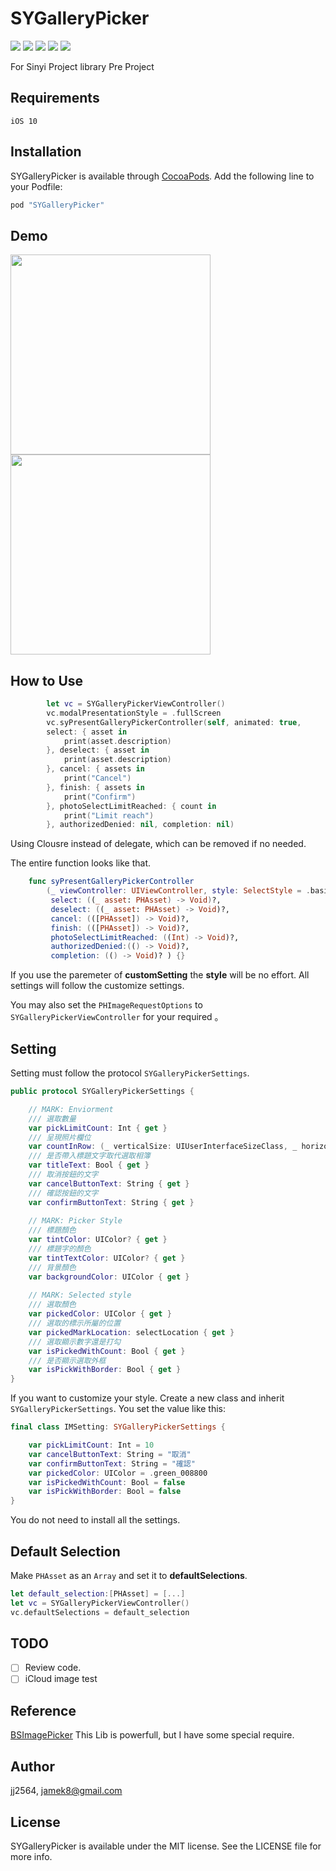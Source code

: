 # SYGalleryPicker

<p align="left">
<a><img src="https://img.shields.io/badge/language-swift-orange.svg"></a>
<a href="https://travis-ci.org/jj2564/SYGalleryPicker"><img src="https://img.shields.io/travis/jj2564/SYGalleryPicker.svg?style=flat"></a>
<a href="https://cocoapods.org/pods/SYGalleryPicker"><img src="https://img.shields.io/cocoapods/v/SYGalleryPicker.svg?style=flat"></a>
<a href="https://cocoapods.org/pods/SYGalleryPicker"><img src="https://img.shields.io/cocoapods/l/SYGalleryPicker.svg?style=flat"></a>
<a href="https://cocoapods.org/pods/SYGalleryPicker"><img src="https://img.shields.io/cocoapods/p/SYGalleryPicker.svg?style=flat"></a>
</p>

For Sinyi Project library Pre Project

## Requirements
`iOS 10`

## Installation
SYGalleryPicker is available through [CocoaPods](https://cocoapods.org/). 
Add the following line to your Podfile:
```ruby
pod "SYGalleryPicker"
```

## Demo
<img src="screenshots/basic_style.png" width="320"> <img src="screenshots/album_switch.png" width="320">

## How to Use
```swift
        let vc = SYGalleryPickerViewController()
        vc.modalPresentationStyle = .fullScreen
        vc.syPresentGalleryPickerController(self, animated: true,
        select: { asset in
            print(asset.description)
        }, deselect: { asset in
            print(asset.description)
        }, cancel: { assets in
            print("Cancel")
        }, finish: { assets in
            print("Confirm")
        }, photoSelectLimitReached: { count in
            print("Limit reach")
        }, authorizedDenied: nil, completion: nil)
```
Using Clousre instead of delegate, which can be removed if no needed.

The entire function looks like that.
```swift
    func syPresentGalleryPickerController
        (_ viewController: UIViewController, style: SelectStyle = .basic, customSetting:SYGalleryPickerSettings? = nil , requestOptions: PHImageRequestOptions? = nil, animated: Bool,
         select: ((_ asset: PHAsset) -> Void)?,
         deselect: ((_ asset: PHAsset) -> Void)?,
         cancel: (([PHAsset]) -> Void)?,
         finish: (([PHAsset]) -> Void)?,
         photoSelectLimitReached: ((Int) -> Void)?,
         authorizedDenied:(() -> Void)?,
         completion: (() -> Void)? ) {}
```
If you use the paremeter of **customSetting** the **style** will be no effort. All settings will follow the customize settings.

You may also set the `PHImageRequestOptions` to `SYGalleryPickerViewController` for your required 。

## Setting
Setting must follow the protocol `SYGalleryPickerSettings`.

```swift
public protocol SYGalleryPickerSettings {

    // MARK: Enviorment
    /// 選取數量
    var pickLimitCount: Int { get }
    /// 呈現照片欄位
    var countInRow: (_ verticalSize: UIUserInterfaceSizeClass, _ horizontalSize: UIUserInterfaceSizeClass) -> Int { get }
    /// 是否帶入標題文字取代選取相簿
    var titleText: Bool { get }
    /// 取消按鈕的文字
    var cancelButtonText: String { get }
    /// 確認按鈕的文字
    var confirmButtonText: String { get }
    
    // MARK: Picker Style
    /// 標題顏色
    var tintColor: UIColor? { get }
    /// 標題字的顏色
    var tintTextColor: UIColor? { get }
    /// 背景顏色
    var backgroundColor: UIColor { get }
    
    // MARK: Selected style
    /// 選取顏色
    var pickedColor: UIColor { get }
    /// 選取的標示所屬的位置
    var pickedMarkLocation: selectLocation { get }
    /// 選取顯示數字還是打勾
    var isPickedWithCount: Bool { get }
    /// 是否顯示選取外框
    var isPickWithBorder: Bool { get }
}
```
If you want to customize your style. Create a new class and inherit `SYGalleryPickerSettings`.
You set the value like this:

```swift
final class IMSetting: SYGalleryPickerSettings {

    var pickLimitCount: Int = 10
    var cancelButtonText: String = "取消"
    var confirmButtonText: String = "確認"
    var pickedColor: UIColor = .green_008800
    var isPickedWithCount: Bool = false
    var isPickWithBorder: Bool = false
}
```
You do not need to install all the settings.


## Default Selection
Make `PHAsset` as an `Array` and set it to **defaultSelections**.
 ```swift
 let default_selection:[PHAsset] = [...]
 let vc = SYGalleryPickerViewController()
 vc.defaultSelections = default_selection
 ```

## TODO
- [ ] Review code.
- [ ] iCloud image test

## Reference
[BSImagePicker](https://github.com/mikaoj/BSImagePicker) 
This Lib is powerfull, but I have some special require. 

## Author
jj2564, jamek8@gmail.com

## License
SYGalleryPicker is available under the MIT license. See the LICENSE file for more info.

